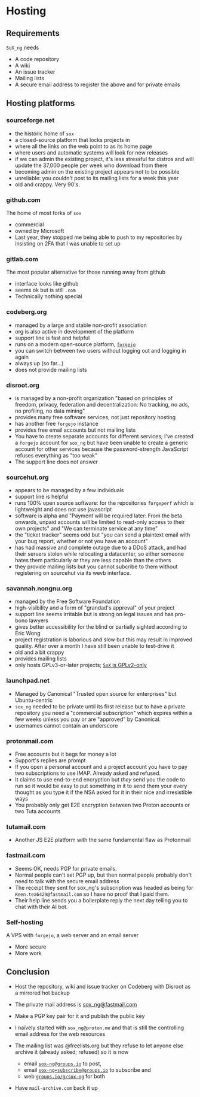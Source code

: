 # Hosting

## Requirements

`SoX_ng` needs
* A code repository
* A wiki
* An issue tracker
* Mailing lists
* A secure email address to register the above and for private emails

## Hosting platforms

### sourceforge.net

* the historic home of `sox`
* a closed-source platform that locks projects in
* where all the links on the web point to as its home page
* where users and automatic systems will look for new releases
* if we can admin the existing project, it's less stressful for distros and will update the 37,000 people per week who download from there
* becoming admin on the existing project appears not to be possible 
* unreliable: you couldn't post to its mailing lists for a week this year
* old and crappy. Very 90's.

### github.com

The home of most forks of `sox`
* commercial
* owned by Microsoft
* Last year, they stopped me being able to push to my repositories
  by insisting on 2FA that I was unable to set up

### gitlab.com

The most popular alternative for those running away from github
* interface looks like github
* seems ok but is still `.com`
* Technically nothing special

### codeberg.org

* managed by a large and stable non-profit association
* org is also active in development of the platform
* support line is fast and helpful
* runs on a modern open-source platform, [`forgejo`](forgejo.org)
* you can switch between two users without logging out and logging in again
* always up (so far...)
* does not provide mailing lists

### disroot.org

* is managed by a non-profit organization "based on principles of
  freedom, privacy, federation and decentralization: No tracking,
  no ads, no profiling, no data mining"
* provides many free software services, not just repository hosting
* has another free `forgejo` instance
* provides free email accounts but not mailing lists
* You have to create separate accounts for different services;
  I've created a `forgejo` account for `sox_ng` but have been unable 
  to create a generic account for other services because the
  password-strength JavaScript refuses everything as "too weak"
* The support line does not answer

### sourcehut.org

* appears to be managed by a few individuals
* support line is helpful
* runs 100% open source software: for the repositories `forgeperf` which is lightweight and does not use javascript
* software is alpha and "Payment will be required later: From the beta onwards, unpaid accounts will be limited to read-only access to their own projects" and "We can terminate service at any time"
* the "ticket tracker" seems odd but "you can send a plaintext email with your bug report, whether or not you have an account"
* has had massive and complete outage due to a DDoS attack, and had their servers stolen while relocating a datacenter, so either someone hates them particularly or they are less capable than the others
* they provide mailing lists but you cannot subcribe to them without
  registering on sourcehut via its wevb interface.

### savannah.nongnu.org

* managed by the Free Software Foundation
* high-visibility and a form of "grandad's approval" of your project
* support line seems irritable but is strong on legal issues and has pro-bono lawyers
* gives better accessibility for the blind or partially sighted according to Eric Wong
* project registration is laborious and slow but this may result in improved quality. After over a month I have still been unable to test-drive it
* old and a bit crappy
* provides mailing lists
* only hosts GPLv3-or-later projects; [`SoX` is GPLv2-only](Copyright)

### launchpad.net

* Managed by Canonical "Trusted open source for enterprises" but Ubuntu-centric
* `sox_ng` needed to be private until its first release but to have a private repository you need a "commercial subscription" which expires within a few weeks unless you pay or are "approved" by Canonical.
* usernames cannot contain an underscore

### protonmail.com

* Free accounts but it begs for money a lot
* Support's replies are prompt
* If you open a personal account and a project account you have to
  pay two subscriptions to use IMAP. Already asked and refused.
* It claims to use end-to-end encryption but *they* send you the code to run
  so it would be easy to put something in it to send them your every thought
  as you type it if the NSA asked for it in their nice and irresistible ways
* You probably only get E2E encryption between two Proton accounts
  or two Tuta accounts

### tutamail.com

* Another JS E2E platform with the same fundamental flaw as Protonmail

### fastmail.com

* Seems OK, needs PGP for private emails.
* Normal people can't set PGP up, but then normal people probably
  don't need to talk with the secure email address
* The receipt they sent for sox_ng's subscription was headed as being for
  `Keen.tea6429@fastmail.com` so I have no proof that I paid them.
* Their help line sends you a boilerplate reply the next day
  telling you to chat with their AI bot.

### Self-hosting

A VPS with `forgejo`, a web server and an email server
* More secure
* More work

## Conclusion

* Host the repository, wiki and issue tracker on Codeberg
  with Disroot as a mirrored hot backup
* The private mail address is sox_ng@fastmail.com
* Make a PGP key pair for it and publish the public key
* I naïvely started with `sox_ng@proton.me` and that is still
  the controlling email address for the web resources

* The mailing list was @freelists.org but they refuse to let anyone else archive it (already asked; refused) so it is now
  * email [`sox-ng@groups.io`](mailto:sox-ng@groups.io) to post,
  * email [`sox-ng+subscribe@groups.io`](mailto:sox-ng+subscribe@groups.io)
    to subscribe and
  * web [`groups.io/g/sox-ng`](https://groups.io/g/sox-ng) for both
* Have `mail-archive.com` back it up
